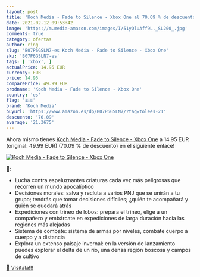 ```yaml
---
layout: post
title: 'Koch Media - Fade to Silence - Xbox One al 70.09 % de descuento'
date: 2021-02-12 09:53:42
image: 'https://m.media-amazon.com/images/I/51yOluAff9L._SL200_.jpg'
comments: true
category: ofertas
author: ring
slug: 'B07P6GSLN7-es Koch Media - Fade to Silence - Xbox One'
sku: 'B07P6GSLN7-es'
tags: [ 'xbox', ]
actualPrice: 14.95 EUR
currency: EUR
price: 14.95
comparePrice: 49.99 EUR
prodname: 'Koch Media - Fade to Silence - Xbox One'
country: 'es'
flag: '🇪🇸'
brand: 'Koch Media'
buyurl: 'https://www.amazon.es/dp/B07P6GSLN7/?tag=tolees-21'
descuento: '70.09'
average: '21.3675'
---
```


Ahora mismo tienes [Koch Media - Fade to Silence - Xbox One](https://www.amazon.es/dp/B07P6GSLN7/?tag=tolees-21) a 14.95 EUR (original: 49.99 EUR) (70.09 %  de descuento) en el siguiente enlace!

[![Koch Media - Fade to Silence - Xbox One](https://m.media-amazon.com/images/I/51yOluAff9L._SL200_.jpg)](https://www.amazon.es/dp/B07P6GSLN7/?tag=tolees-21)

🔎:

- Lucha contra espeluznantes criaturas cada vez más peligrosas que recorren un mundo apocalíptico
- Decisiones morales: salva y recluta a varios PNJ que se unirán a tu grupo; tendrás que tomar decisiones difíciles; ¿quién te acompañará y quién se quedará atrás
- Expediciones con trineo de lobos: prepara el trineo, elige a un compañero y embárcate en expediciones de larga duración hacia las regiones más alejadas
- Sistema de combate: sistema de armas por niveles, combate cuerpo a cuerpo y a distancia
- Explora un extenso paisaje invernal: en la versión de lanzamiento puedes explorar el delta de un río, una densa región boscosa y campos de cultivo

[🛒 Visítala!!!](https://www.amazon.es/dp/B07P6GSLN7/?tag=tolees-21)
